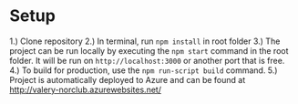# Setup

1.) Clone repository
2.) In terminal, run `npm install` in root folder
3.) The project can be run locally by executing the `npm start` command in the root folder. It will be run on `http://localhost:3000` or another port that is free.
4.) To build for production, use the `npm run-script build` command.
5.) Project is automatically deployed to Azure and can be found at http://valery-norclub.azurewebsites.net/
